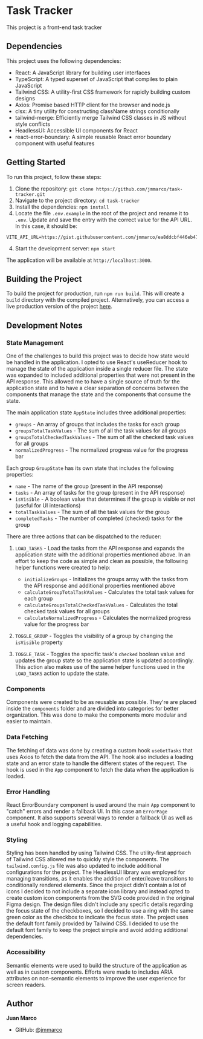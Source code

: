 # Task Tracker

This project is a front-end task tracker

## Dependencies

This project uses the following dependencies:

- React: A JavaScript library for building user interfaces
- TypeScript: A typed superset of JavaScript that compiles to plain JavaScript
- Tailwind CSS: A utility-first CSS framework for rapidly building custom designs
- Axios: Promise based HTTP client for the browser and node.js
- clsx: A tiny utility for constructing className strings conditionally
- tailwind-merge: Efficiently merge Tailwind CSS classes in JS without style conflicts
- HeadlessUI: Accessible UI components for React
- react-error-boundary: A simple reusable React error boundary component with useful features

## Getting Started

To run this project, follow these steps:

1. Clone the repository: `git clone https://github.com/jmmarco/task-tracker.git`
2. Navigate to the project directory: `cd task-tracker`
3. Install the dependencies: `npm install`
4. Locate the file `.env.example` in the root of the project and rename it to `.env`. Update and save the entry with the correct value for the API URL. In this case, it should be:

```
VITE_API_URL=https://gist.githubusercontent.com/jmmarco/ea8ddcbf446eb47ad221234dfd3a0b21/raw/67077ea80fecc825c20109ddcf6f97d9e96516b3/sample_tasks.json
```

4. Start the development server: `npm start`

The application will be available at `http://localhost:3000`.

## Building the Project

To build the project for production, run `npm run build`. This will create a `build` directory with the compiled project. Alternatively, you can access a live production version of the project [here](https://fry-task-tracker.vercel.app).

## Development Notes

### State Management

One of the challenges to build this project was to decide how state would be handled in the application. I opted to use React's useReducer hook to manage the state of the application inside a single reducer file. The state was expanded to included additional properties that were not present in the API response.
This allowed me to have a single source of truth for the application state and to have a clear separation of concerns between the components that manage the state and the components that consume the state.

The main application state `AppState` includes three additional properties:

- `groups` - An array of groups that includes the tasks for each group
- `groupsTotalTaskValues` - The sum of all the task values for all groups
- `groupsTotalCheckedTaskValues` - The sum of all the checked task values for all groups
- `normalizedProgress` - The normalized progress value for the progress bar

Each group `GroupState` has its own state that includes the following properties:

- `name` - The name of the group (present in the API response)
- `tasks` - An array of tasks for the group (present in the API response)
- `isVisible` - A boolean value that determines if the group is visible or not (useful for UI interactions)
- `totalTaskValues` - The sum of all the task values for the group
- `completedTasks` - The number of completed (checked) tasks for the group

There are three actions that can be dispatched to the reducer:

1. `LOAD_TASKS` - Load the tasks from the API response and expands the application state with the additional properties mentioned above. In an effort to keep the code as simple and clean as possible, the following helper functions were created to help:

   - `initializeGroups` - Initializes the groups array with the tasks from the API response and additional properties mentioned above
   - `calculateGroupTotalTaskValues` - Calculates the total task values for each group
   - `calculateGroupsTotalCheckedTaskValues` - Calculates the total checked task values for all groups
   - `calculateNormalizedProgress` - Calculates the normalized progress value for the progress bar

2. `TOGGLE_GROUP` - Toggles the visibility of a group by changing the `isVisible` property

3. `TOGGLE_TASK` - Toggles the specific task's `checked` boolean value and updates the group state so the application state is updated accordingly. This action also makes use of the same helper functions used in the `LOAD_TASKS` action to update the state.

### Components

Components were created to be as reusable as possible. They're are placed inside the `components` folder and are divided into categories for better organization. This was done to make the components more modular and easier to maintain.

### Data Fetching

The fetching of data was done by creating a custom hook `useGetTasks` that uses Axios to fetch the data from the API. The hook also includes a loading state and an error state to handle the different states of the request. The hook is used in the `App` component to fetch the data when the application is loaded.

### Error Handling

React ErrorBoundary component is used around the main `App` component to "catch" errors and render a fallback UI. In this case an `ErrorPage` component.
It also supports several ways to render a fallback UI as well as a useful hook and logging capabilities.

### Styling

Styling has been handled by using Tailwind CSS. The utility-first approach of Tailwind CSS allowed me to quickly style the components. The `tailwind.config.js` file was also updated to include additional configurations for the project. The HeadlessUI library was employed for managing transitions, as it enables the addition of enter/leave transitions to conditionally rendered elements.
Since the project didn't contain a lot of icons I decided to not include a separate icon library and instead opted to create custom icon components from the SVG code provided in the original Figma design.
The design files didn't include any specific details regarding the focus state of the checkboxes, so I decided to use a ring with the same green color as the checkbox to indicate the focus state.
The project uses the default font family provided by Tailwind CSS. I decided to use the default font family to keep the project simple and avoid adding additional dependencies.

### Accessibility

Semantic elements were used to build the structure of the application as well as in custom components. Efforts were made to includes ARIA attributes on non-semantic elements to improve the user experience for screen readers.

## Author

**Juan Marco**

- GitHub: [@jmmarco](https://github.com/jmmarco)

